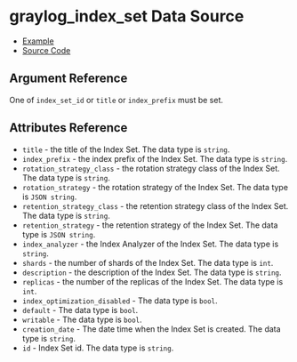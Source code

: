 # graylog_index_set Data Source

* [Example](https://github.com/terraform-provider-graylog/terraform-provider-graylog/blob/master/examples/v0.12/index_set.tf)
* [Source Code](https://github.com/terraform-provider-graylog/terraform-provider-graylog/blob/master/graylog/datasource/system/indices/indexset/data_source.go)

## Argument Reference

One of `index_set_id` or `title` or `index_prefix` must be set.

## Attributes Reference

* `title` - the title of the Index Set. The data type is `string`.
* `index_prefix` - the index prefix of the Index Set. The data type is `string`.
* `rotation_strategy_class` - the rotation strategy class of the Index Set. The data type is `string`.
* `rotation_strategy` - the rotation strategy of the Index Set. The data type is `JSON string`.
* `retention_strategy_class` - the retention strategy class of the Index Set. The data type is `string`.
* `retention_strategy` - the retention strategy of the Index Set. The data type is `JSON string`.
* `index_analyzer` - the Index Analyzer of the Index Set. The data type is `string`.
* `shards` - the number of shards of the Index Set. The data type is `int`.
* `description` - the description of the Index Set. The data type is `string`.
* `replicas` - the number of the replicas of the Index Set. The data type is `int`.
* `index_optimization_disabled` - The data type is `bool`.
* `default` - The data type is `bool`.
* `writable` - The data type is `bool`.
* `creation_date` - The date time when the Index Set is created. The data type is `string`.
* `id` - Index Set id. The data type is `string`.
